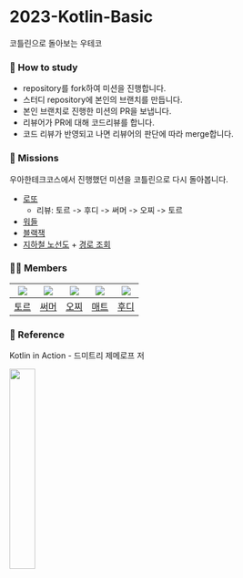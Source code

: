 # 2023-Kotlin-Basic
코틀린으로 돌아보는 우테코

### :pencil: How to study
- repository를 fork하여 미션을 진행합니다.
- 스터디 repository에 본인의 브랜치를 만듭니다.
- 본인 브랜치로 진행한 미션의 PR을 보냅니다.
- 리뷰어가 PR에 대해 코드리뷰를 합니다.
- 코드 리뷰가 반영되고 나면 리뷰어의 판단에 따라 merge합니다.

### :rocket: Missions
우아한테크코스에서 진행했던 미션을 코틀린으로 다시 돌아봅니다.
- [로또](https://github.com/woowacourse/java-lotto)
  - 리뷰: 토르 -> 후디 -> 써머 -> 오찌 -> 토르  
- [워들](https://github.com/woowahan-pjs/kotlin-wordle)
- [블랙잭](https://github.com/woowacourse/java-blackjack)
- [지하철 노선도](https://github.com/woowacourse/atdd-subway-map) + [경로 조회](https://github.com/woowacourse/atdd-subway-path)

### :student: Members
|![](https://github.com/injoon2019.png?size=100)|![](https://github.com/hyewoncc.png?size=100)|![](https://github.com/Ohzzi.png?size=100)|![](https://github.com/hyeonic.png?size=100)|![](https://github.com/devHudi.png?size=100)|
|:-:|:-:|:-:|:-:|:-:|
|[토르](https://github.com/injoon2019)|[써머](https://github.com/hyewoncc)|[오찌](https://github.com/Ohzzi)|[매트](https://github.com/hyeonic)|[후디](https://github.com/devHudi)|

### :book: Reference
Kotlin in Action - 드미트리 제메로프 저

<img src="https://user-images.githubusercontent.com/66253212/210948161-448f8511-7669-4897-9eed-87d1add7d1f9.png" width="30%" height="30%">
